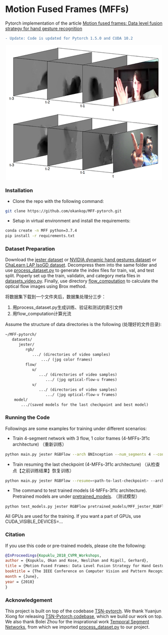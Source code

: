 # Motion Fused Frames (MFFs)

Pytorch implementation of the article [Motion fused frames: Data level fusion strategy for hand gesture recognition](http://openaccess.thecvf.com/content_cvpr_2018_workshops/papers/w41/Kopuklu_Motion_Fused_Frames_CVPR_2018_paper.pdf) 

```diff
- Update: Code is updated for Pytorch 1.5.0 and CUDA 10.2
```

<p align="center"><img src="./images/motion_fused_frames.jpg" align="middle" width="500" title="Motion Fused Frames" /></p>


### Installation
* Clone the repo with the following command:
```bash
git clone https://github.com/okankop/MFF-pytorch.git
```

* Setup in virtual environment and install the requirements:
```bash
conda create -n MFF python=3.7.4
pip install -r requirements.txt
```

### Dataset Preparation
Download the [jester dataset](https://www.twentybn.com/datasets/something-something) or [NVIDIA dynamic hand gestures dataset](http://research.nvidia.com/publication/online-detection-and-classification-dynamic-hand-gestures-recurrent-3d-convolutional) or [ChaLearn LAP IsoGD dataset](http://www.cbsr.ia.ac.cn/users/jwan/database/isogd.html). 
Decompress them into the same folder and use [process_dataset.py](dataset_process/process_dataset.py) to generate the index files for train, val, and test split. Poperly set up the train, validatin, and category meta files in [datasets_video.py](datasets_video.py). Finally, use directory [flow_computation](https://github.com/okankop/flow_computation) to calculate the optical flow images using Brox method.

将数据集下载到一个文件夹后，数据集处理分三步：  
1. 用process_dataset.py生成训练、验证和测试的索引文件
2. 用flow_computation计算光流


Assume the structure of data directories is the following (处理好的文件目录):

```misc
~/MFF-pytorch/
   datasets/
      jester/
         rgb/
            .../ (directories of video samples)
                .../ (jpg color frames)
         flow/
            u/
               .../ (directories of video samples)
                  .../ (jpg optical-flow-u frames)
            v/
               .../ (directories of video samples)
                  .../ (jpg optical-flow-v frames)
    model/
       .../(saved models for the last checkpoint and best model)
```


### Running the Code
Followings are some examples for training under different scenarios:

* Train 4-segment network with 3 flow, 1 color frames (4-MFFs-3f1c architecture)
（重新训练）
```bash
python main.py jester RGBFlow --arch BNInception --num_segments 4 --consensus_type MLP --num_motion 3  --batch-size 32
```

* Train resuming the last checkpoint (4-MFFs-3f1c architecture)
（从检查点【之前训练结果】恢复训练）
```bash
python main.py jester RGBFlow --resume=<path-to-last-checkpoint> --arch BNInception --consensus_type MLP --num_segments 4 --num_motion 3  --batch-size 32
```

* The command to test trained models (4-MFFs-3f1c architecture). Pretrained models are under [pretrained_models](pretrained_models).
  （测试模型）
```bash
python test_models.py jester RGBFlow pretrained_models/MFF_jester_RGBFlow_BNInception_segment4_3f1c_best.pth.tar --arch BNInception --consensus_type MLP --test_crops 1 --num_motion 3 --test_segments 4
```

All GPUs are used for the training. If you want a part of GPUs, use CUDA_VISIBLE_DEVICES=...

### Citation
If you use this code or pre-trained models, please cite the following:

```bibtex
@InProceedings{Kopuklu_2018_CVPR_Workshops,
author = {Kopuklu, Okan and Kose, Neslihan and Rigoll, Gerhard},
title = {Motion Fused Frames: Data Level Fusion Strategy for Hand Gesture Recognition},
booktitle = {The IEEE Conference on Computer Vision and Pattern Recognition (CVPR) Workshops},
month = {June},
year = {2018}
}
```

### Acknowledgement
This project is built on top of the codebase [TSN-pytorch](https://github.com/yjxiong/temporal-segment-networks). We thank Yuanjun Xiong for releasing [TSN-Pytorch codebase](https://github.com/yjxiong/temporal-segment-networks), which we build our work on top. We also thank Bolei Zhou for the insprational work [Temporal Segment Networks](https://arxiv.org/pdf/1711.08496.pdf), from which we imported [process_dataset.py](https://github.com/metalbubble/TRN-pytorch/blob/master/process_dataset.py) to our project.
